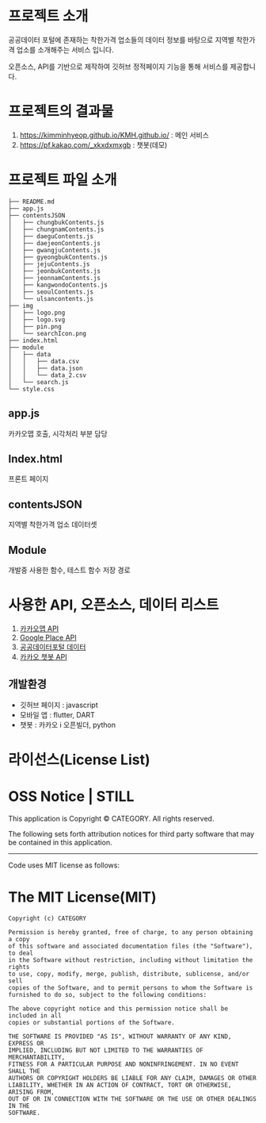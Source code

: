 # 프로젝트 소개

공공데이터 포털에 존재하는 착한가격 업소들의 데이터 정보를 바탕으로 지역별 착한가격 업소를 소개해주는 서비스 입니다.

오픈소스, API를 기반으로 제작하여 깃허브 정적페이지 기능을 통해 서비스를 제공합니다. 



# 프로젝트의 결과물

1. https://kimminhyeop.github.io/KMH.github.io/ : 메인 서비스
2. https://pf.kakao.com/_xkxdxmxgb : 챗봇(데모)





# 프로젝트 파일 소개

```
├── README.md
├── app.js
├── contentsJSON
│   ├── chungbukContents.js
│   ├── chungnamContents.js
│   ├── daeguContents.js
│   ├── daejeonContents.js
│   ├── gwangjuContents.js
│   ├── gyeongbukContents.js
│   ├── jejuContents.js
│   ├── jeonbukContents.js
│   ├── jeonnamContents.js
│   ├── kangwondoContents.js
│   ├── seoulContents.js
│   └── ulsancontents.js
├── img
│   ├── logo.png
│   ├── logo.svg
│   ├── pin.png
│   └── searchIcon.png
├── index.html
├── module
│   ├── data
│   │   ├── data.csv
│   │   ├── data.json
│   │   └── data_2.csv
│   └── search.js
└── style.css
```



## app.js 

카카오맵 호출, 시각처리 부분 담당



## Index.html

프론트 페이지



## contentsJSON

지역별 착한가격 업소 데이터셋



## Module

개발중 사용한 함수, 테스트 함수 저장 경로



# 사용한 API, 오픈소스, 데이터 리스트

1. [카카오맵 API](https://apis.map.kakao.com/)
2. [Google Place API](https://developers.google.com/maps/documentation/places/web-service/overview)
3. [공공데이터포털 데이터](https://www.data.go.kr/)
4. [카카오 챗봇 API](https://i.kakao.com/docs/tutorial-chatbot-key-features) 



## 개발환경
- 깃허브 페이지 : javascript
- 모바일 앱 : flutter, DART
- 챗봇 : 카카오 i 오픈빌더, python



# 라이선스(License List)

# OSS Notice | STILL #

This application is Copyright © CATEGORY. All rights reserved.

The following sets forth attribution notices for third party software that may be contained in this application.


-----------------------------------------------------------------
Code uses MIT license as follows:

# The MIT License(MIT) #

``````````
Copyright (c) CATEGORY

Permission is hereby granted, free of charge, to any person obtaining a copy
of this software and associated documentation files (the "Software"), to deal
in the Software without restriction, including without limitation the rights
to use, copy, modify, merge, publish, distribute, sublicense, and/or sell
copies of the Software, and to permit persons to whom the Software is
furnished to do so, subject to the following conditions:
     
The above copyright notice and this permission notice shall be included in all
copies or substantial portions of the Software.
     
THE SOFTWARE IS PROVIDED "AS IS", WITHOUT WARRANTY OF ANY KIND, EXPRESS OR
IMPLIED, INCLUDING BUT NOT LIMITED TO THE WARRANTIES OF MERCHANTABILITY,
FITNESS FOR A PARTICULAR PURPOSE AND NONINFRINGEMENT. IN NO EVENT SHALL THE
AUTHORS OR COPYRIGHT HOLDERS BE LIABLE FOR ANY CLAIM, DAMAGES OR OTHER
LIABILITY, WHETHER IN AN ACTION OF CONTRACT, TORT OR OTHERWISE, ARISING FROM,
OUT OF OR IN CONNECTION WITH THE SOFTWARE OR THE USE OR OTHER DEALINGS IN THE
SOFTWARE.

